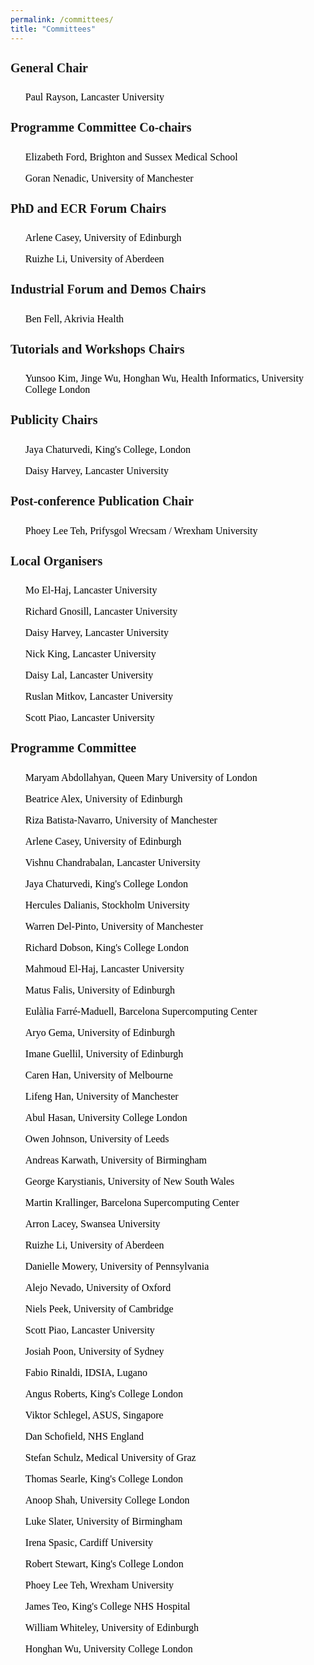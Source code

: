 ```yaml
---
permalink: /committees/
title: "Committees"
---
```


<html>
<meta name="viewport" content="width=device-width, initial-scale=1"> 
<head>
<style>
body {
    font-family: 'Akaya Telivigala';
} 
h1, h2, h3, h5, h6 {
  font-family: 'Akaya Telivigala';
}
h4 {
  font-family: 'Akaya Telivigala';
  font-size: 20px;
}
p {
font-size: 16px;
}
a:link {
  color:  black;
  background-color: transparent;
  text-decoration: none;
}
a:visited {
  color: black;
  background-color: #F0F8FF;
  text-decoration: none;
}
a:hover {
  color: #6495ED;
  background-color: #F0F8FF;
  text-decoration: underline;
}
a:active {
  color: #6495ED;
  background-color: #F8F8FF;
  text-decoration: underline;
}
</style>
</head>
    
<body>
 <h4>General Chair</h4> 
    <ul>
      <p><a href="https://www.lancaster.ac.uk/staff/rayson/" target="_blank">Paul Rayson, Lancaster University</a></p>
    </ul>
    <h4>Programme Committee Co-chairs</h4>
    <ul>
      <p><a href="https://profiles.sussex.ac.uk/p170603-elizabeth-ford" target="_blank">Elizabeth Ford, Brighton and Sussex Medical School</a></p>
      <p><a href="https://personalpages.manchester.ac.uk/staff/GNenadic/" target="_blank">Goran Nenadic, University of Manchester</a></p>
    </ul>
    <h4>PhD and ECR Forum Chairs</h4>
    <ul>
      <p><a href="https://www.ed.ac.uk/profile/arlene-casey" target="_blank">Arlene Casey, University of Edinburgh</a></p>
      <p><a href="https://www.abdn.ac.uk/people/ruizhe.li" target="_blank">Ruizhe Li, University of Aberdeen</a></p>
    </ul>
    <h4>Industrial Forum and Demos Chairs</h4>
    <ul>
      <p><a href="https://uk.linkedin.com/in/ben-fell-5a980620b" target="_blank">Ben Fell, Akrivia Health</a></p>
    </ul>
    <h4>Tutorials and Workshops Chairs</h4>   
    <ul>
      <p><a href="https://healtac2024.github.io/blog/Tutorial/" target="_blank">Yunsoo Kim, Jinge Wu, Honghan Wu, Health Informatics, University College London</a></p>
    </ul>
    <h4>Publicity Chairs</h4>
    <ul>
      <p><a href="https://www.kcl.ac.uk/people/jaya-chaturvedi" target="_blank">Jaya Chaturvedi, King's College, London</a></p>
      <p><a href="https://uk.linkedin.com/in/daisy-harvey-502bb1140" target="_blank">Daisy Harvey, Lancaster University</a></p>
    </ul>
    <h4>Post-conference Publication Chair</h4>
    <ul>
      <p><a href="https://wrexham.ac.uk/staff-profiles/phoebe-teh/" target="_blank">Phoey Lee Teh, Prifysgol Wrecsam / Wrexham University</a></p>
    </ul>
    <h4>Local Organisers</h4>
    <ul>
      <p><a href="https://www.lancaster.ac.uk/staff/elhaj/" target="_blank">Mo El-Haj, Lancaster University</a></p>
      <p><a href="https://www.lancaster.ac.uk/research/research-enterprise-services/res-staff-directory/richard-gnosill" target="_blank">Richard Gnosill, Lancaster University</a></p>
      <p><a href="https://uk.linkedin.com/in/daisy-harvey-502bb1140" target="_blank">Daisy Harvey, Lancaster University</a></p>
      <p><a href="https://www.lancaster.ac.uk/research/research-enterprise-services/res-staff-directory/nick-king" target="_blank">Nick King, Lancaster University</a></p>
      <p><a href="https://uk.linkedin.com/in/daisy-monika-lal-200229216" target="_blank">Daisy Lal, Lancaster University</a></p>
      <p><a href="https://wp.lancs.ac.uk/mitkov/" target="_blank">Ruslan Mitkov, Lancaster University</a></p>
      <p><a href="https://www.lancaster.ac.uk/scc/about-us/people/scott-piao" target="_blank">Scott Piao, Lancaster University</a></p>
    </ul> 
    <h4>Programme Committee</h4>
    <ul>
      <p><a href="https://www.bartscancer.london/staff/dr-maryam-abdollahyan/" target="_blank">Maryam Abdollahyan, Queen Mary University of London</a></p>
      <p><a href="https://www.ed.ac.uk/profile/dr-beatrice-alex" target="_blank">Beatrice Alex, University of Edinburgh</a></p>
      <p><a href="https://personalpages.manchester.ac.uk/staff/riza.batista/" target="_blank">Riza Batista-Navarro, University of Manchester</a></p> 
      <p><a href="https://www.ed.ac.uk/profile/arlene-casey" target="_blank">Arlene Casey, University of Edinburgh</a></p>
      <p><a href="https://uk.linkedin.com/in/vvcb" target="_blank">Vishnu Chandrabalan, Lancaster University</a></p>
      <p><a href="https://www.kcl.ac.uk/people/jaya-chaturvedi" target="_blank">Jaya Chaturvedi, King's College London</a></p>
      <p><a href="https://www.su.se/english/profiles/hercules-1.182939" target="_blank">Hercules Dalianis, Stockholm University</a></p>
      <p><a href="https://uk.linkedin.com/in/warren-del-pinto-186b92177" target="_blank">Warren Del-Pinto, University of Manchester</a></p>
      <p><a href="https://www.kcl.ac.uk/people/richard-dobson" target="_blank">Richard Dobson, King's College London</a></p>
      <p><a href="https://www.lancaster.ac.uk/staff/elhaj/" target="_blank">Mahmoud El-Haj, Lancaster University</a></p>
      <p><a href="https://uk.linkedin.com/in/mat%C3%BA%C5%A1-falis-206555a6" target="_blank">Matus Falis, University of Edinburgh</a></p>
      <p><a href="https://www.bsc.es/farre-maduell-eulalia" target="_blank">Eulàlia Farré-Maduell, Barcelona Supercomputing Center</a></p>
      <p><a href="https://uk.linkedin.com/in/aryopg" target="_blank">Aryo Gema, University of Edinburgh</a></p>
      <p><a href="https://uk.linkedin.com/in/imane-guellil-10699253" target="_blank">Imane Guellil, University of Edinburgh</a></p>
      <p><a href="https://drcarenhan.github.io/" target="_blank">Caren Han, University of Melbourne</a></p>
      <p><a href="https://uk.linkedin.com/in/aaronhan" target="_blank">Lifeng Han, University of Manchester</a></p>
      <p><a href="https://profiles.ucl.ac.uk/92445-abul-hasan" target="_blank">Abul Hasan, University College London</a></p>
      <p><a href="https://eps.leeds.ac.uk/computing/staff/259/owen-johnson" target="_blank">Owen Johnson, University of Leeds</a></p>
      <p><a href="https://www.birmingham.ac.uk/staff/profiles/cancer-genomic/karwath-andreas" target="_blank">Andreas Karwath, University of Birmingham</a></p>
      <p><a href="https://research.unsw.edu.au/people/dr-george-karystianis" target="_blank">George Karystianis, University of New South Wales</a></p>
      <p><a href="https://www.bsc.es/krallinger-martin" target="_blank">Martin Krallinger, Barcelona Supercomputing Center</a></p>
      <p><a href="https://www.swansea.ac.uk/staff/a.s.lacey/" target="_blank">Arron Lacey, Swansea University</a></p>
      <p><a href="https://www.abdn.ac.uk/people/ruizhe.li" target="_blank">Ruizhe Li, University of Aberdeen</a></p>
      <p><a href="https://www.dbei.med.upenn.edu/bio/danielle-mowery-phd-famia" target="_blank">Danielle Mowery, University of Pennsylvania</a></p>
      <p><a href="https://www.psych.ox.ac.uk/team/alejo-nevado-holgado" target="_blank">Alejo Nevado, University of Oxford</a></p>
      <p><a href="https://uk.linkedin.com/in/nielspeek" target="_blank">Niels Peek, University of Cambridge</a></p>
      <p><a href="https://www.lancaster.ac.uk/scc/about-us/people/scott-piao" target="_blank">Scott Piao, Lancaster University</a></p>
      <p><a href="https://au.linkedin.com/in/josiah-poon-43931782" target="_blank">Josiah Poon, University of Sydney</a></p>
      <p><a href="https://nlplab.fbk.eu/people/fabio-rinaldi" target="_blank">Fabio Rinaldi, IDSIA, Lugano</a></p>
      <p><a href="https://www.kcl.ac.uk/people/angus-roberts" target="_blank">Angus Roberts, King's College London</a></p>
      <p><a href="https://sg.linkedin.com/in/viktor-schlegel-585a59172" target="_blank">Viktor Schlegel, ASUS, Singapore</a></p>
      <p><a href="https://uk.linkedin.com/in/dan-schofield-96439a99" target="_blank">Dan Schofield, NHS England</a></p>
      <p><a href="https://user.medunigraz.at/stefan.schulz/" target="_blank">Stefan Schulz, Medical University of Graz</a></p>
      <p><a href="https://phidatalab.org/team/thomas-searle/" target="_blank">Thomas Searle, King's College London</a></p>
      <p><a href="https://www.ucl.ac.uk/health-informatics/people/anoop-shah" target="_blank">Anoop Shah, University College London</a></p>
      <p><a href="https://loop.frontiersin.org/people/933419/overview?snsrc" target="_blank">Luke Slater, University of Birmingham</a></p>
      <p><a href="https://profiles.cardiff.ac.uk/staff/spasici" target="_blank">Irena Spasic, Cardiff University</a></p>
      <p><a href="https://www.kcl.ac.uk/people/professor-robert-stewart" target="_blank">Robert Stewart, King's College London</a></p>
      <p><a href="https://wrexham.ac.uk/staff-profiles/phoebe-teh/" target="_blank">Phoey Lee Teh, Wrexham University</a></p>
      <p><a href="https://www.kch.nhs.uk/services/consultants-a-to-z/prof-james-teo/" target="_blank">James Teo, King's College NHS Hospital</a></p>
      <p><a href="https://www.ed.ac.uk/profile/dr-william-whiteley" target="_blank">William Whiteley, University of Edinburgh</a></p>
      <p><a href="https://profiles.ucl.ac.uk/78197-honghan-wu" target="_blank">Honghan Wu, University College London</a></p>
    </ul>
</body>
</html>



